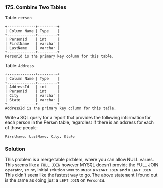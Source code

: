 ### 175. Combine Two Tables
Table: `Person`
```
+-------------+---------+
| Column Name | Type    |
+-------------+---------+
| PersonId    | int     |
| FirstName   | varchar |
| LastName    | varchar |
+-------------+---------+
PersonId is the primary key column for this table.
```

Table: `Address`
```
+-------------+---------+
| Column Name | Type    |
+-------------+---------+
| AddressId   | int     |
| PersonId    | int     |
| City        | varchar |
| State       | varchar |
+-------------+---------+
AddressId is the primary key column for this table.
```
 

Write a SQL query for a report that provides the following information for each person in the Person table, regardless if there is an address for each of those people:

`FirstName, LastName, City, State`

### Solution 
This problem is a merge table problem, where you can allow NULL values. This seems like a `FULL JOIN` however MYSQL doesn't provide the FULL JOIN operator, so my initial solution was to `UNION` a `RIGHT JOIN` and a `LEFT JOIN`. This didn't seem like the fastest way to go.
The above statement I found out is the same as doing just a `LEFT JOIN` on `PersonId`.